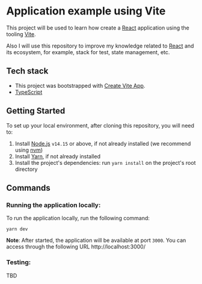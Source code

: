 # Application example using Vite

This project will be used to learn how create a [React](https://reactjs.org/) application using the tooling [Vite](https://vitejs.dev).

Also I will use this repository to improve my knowledge related to [React](https://reactjs.org/) and its ecosystem, for example, stack for test, state management, etc.

## Tech stack

- This project was bootstrapped with [Create Vite App](https://vitejs.dev/guide/#scaffolding-your-first-vite-project).
- [TypeScript](https://www.typescriptlang.org/)


## Getting Started

To set up your local environment, after cloning this repository, you will need to:

1. Install [Node.js](https://nodejs.dev/) `v14.15` or above, if not already installed (we recommend using [nvm](https://github.com/nvm-sh/nvm))
2. Install [Yarn](https://classic.yarnpkg.com/en/docs/install), if not already installed
3. Install the project's dependencies: run `yarn install` on the project's root directory

## Commands

### Running the application locally:

To run the application locally, run the following command:

```
yarn dev
```

**Note**: After started, the application will be available at port `3000`. You can access through the following URL http://localhost:3000/

### Testing:

TBD
